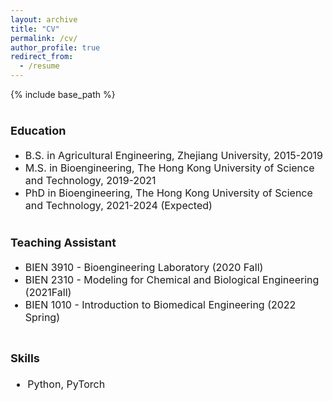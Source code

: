 ```yaml
---
layout: archive
title: "CV"
permalink: /cv/
author_profile: true
redirect_from:
  - /resume
---
```


{% include base_path %}

<b><font size=4>Education</font></b>  
======
* <font size=3>B.S. in Agricultural Engineering, Zhejiang University, 2015-2019 </font>
* <font size=3>M.S. in Bioengineering, The Hong Kong University of Science and Technology, 2019-2021</font>
* <font size=3>PhD  in Bioengineering, The Hong Kong University of Science and Technology, 2021-2024 (Expected)</font>

<b><font size=4>Teaching Assistant</font></b>  
======
* <font size=3>BIEN 3910 - Bioengineering Laboratory (2020 Fall)</b>
* <font size=3>BIEN 2310 - Modeling for Chemical and Biological Engineering (2021Fall)</b>
* <font size=3>BIEN 1010 - Introduction to Biomedical Engineering (2022 Spring)</b>


<b><font size=4>Skills</font></b>
======
* <font size=3>Python, PyTorch</b>
